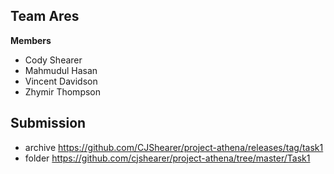 ## Team Ares
**Members**
* Cody Shearer
* Mahmudul Hasan
* Vincent Davidson
* Zhymir Thompson

## Submission
* archive https://github.com/CJShearer/project-athena/releases/tag/task1
* folder https://github.com/cjshearer/project-athena/tree/master/Task1
